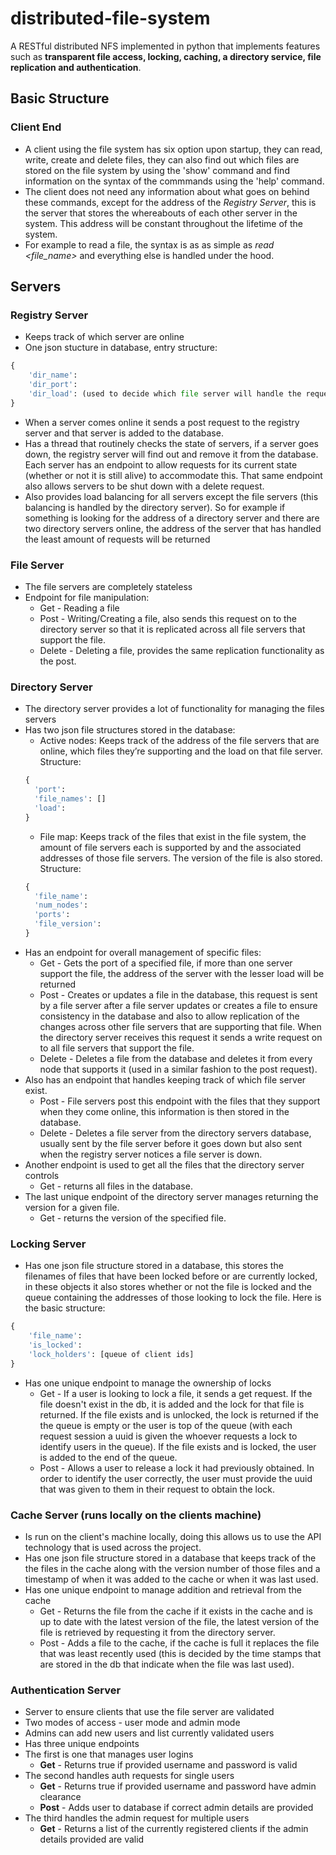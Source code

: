 # distributed-file-system
A RESTful distributed NFS implemented in python that implements features such as **transparent file access, locking, caching, a directory service, file replication and authentication**.

## Basic Structure
### Client End
- A client using the file system has six option upon startup, they can read, write, create and delete files, they can also find out which files are stored on the file system by using the 'show' command and find information on the syntax of the commmands using the 'help' command.
- The client does not need any information about what goes on behind these commands, except for the address of the *Registry Server*, this is the server that stores the whereabouts of each other server in the system. This address will be constant throughout the lifetime of the system.
- For example to read a file, the syntax is as as simple as *read <file_name>* and everything else is handled under the hood.

## Servers
### Registry Server
- Keeps track of which server are online
- One json stucture in database, entry structure:
```python
{
    'dir_name':
    'dir_port':
    'dir_load': (used to decide which file server will handle the request)
}
```
- When a server comes online it sends a post request to the registry server and that server is added to the database.
- Has a thread that routinely checks the state of servers, if a server goes down, the registry server will find out and remove it from the database. Each server has an endpoint to allow requests for its current state (whether or not it is still alive) to accommodate this. That same endpoint also allows servers to be shut down with a delete request.
- Also provides load balancing for all servers except the file servers (this balancing is handled by the directory server). So for example if something is looking for the address of a directory server and there are two directory servers online, the address of the server that has handled the least amount of requests will be returned 

### File Server
- The file servers are completely stateless
- Endpoint for file manipulation: 
  - Get - Reading a file
  - Post - Writing/Creating a file, also sends this request on to the directory server so that it is replicated across all file servers that support the file.
  - Delete - Deleting a file, provides the same replication functionality as the post.

### Directory Server
- The directory server provides a lot of functionality for managing the files servers
- Has two json file structures stored in the database:
  - Active nodes: Keeps track of the address of the file servers that are online, which files they’re supporting and the load on that file server. Structure:
  ```python
  {
    'port':
    'file_names': []
    'load':
  }
  ```
  - File map: Keeps track of the files that exist in the file system, the amount of file servers each is supported by and the associated addresses of those file servers. The version of the file is also stored. 
  Structure:
  ```python
  {
    'file_name':
    'num_nodes':
    'ports':
    'file_version':
  }  
  ```
- Has an endpoint for overall management of specific files:
  - Get - Gets the port of a specified file, if more than one server support the file, the address of the server with the lesser load will be returned
  - Post - Creates or updates a file in the database, this request is sent by a file server after a file server updates or creates a file to ensure consistency in the database and also to allow replication of the changes across other file servers that are supporting that file. When the directory server receives this request it sends a write request on to all file servers that support the file.
  - Delete - Deletes a file from the database and deletes it from every node that supports it (used in a similar fashion to the post request).
- Also has an endpoint that handles keeping track of which file server exist.
  - Post - File servers post this endpoint with the files that they support when they come online, this information is then stored in the database.
  - Delete - Deletes a file server from the directory servers database, usually sent by the file server before it goes down but also sent when the registry server notices a file server is down.
- Another endpoint is used to get all the files that the directory server controls
  - Get - returns all files in the database.
- The last unique endpoint of the directory server manages returning the version for a given file.
  - Get - returns the version of the specified file.

### Locking Server
- Has one json file structure stored in a database, this stores the filenames of files that have been locked before or are currently locked, in these objects it also stores whether or not the file is locked and the queue containing the addresses of those looking to lock the file. Here is the basic structure: 
```python 
{
    'file_name':
    'is_locked':
    'lock_holders': [queue of client ids]
}
```
- Has one unique endpoint to manage the ownership of locks
  - Get - If a user is looking to lock a file, it sends a get request. If the file doesn't exist in the db, it is added and the lock for that file is returned. If the file exists and is unlocked,  the lock is returned if the the queue is empty or the user is top of the queue (with each request session a uuid is given the whoever requests a lock to identify users in the queue). If the file exists and is locked, the user is added to the end of the queue.
  - Post - Allows a user to release a lock it had previously obtained. In order to identify the user correctly, the user must provide the uuid that was given to them in their request to obtain the lock.

### Cache Server (runs locally on the clients machine)
- Is run on the client's machine locally, doing this allows us to use the API technology that is used across the project.
- Has one json file structure stored in a database that keeps track of the the files in the cache along with the version number of those files and a timestamp of when it was added to the cache or when it was last used.
- Has one unique endpoint to manage addition and retrieval from the cache
  - Get - Returns the file from the cache if it exists in the cache and is up to date with the latest version of the file, the latest version of the file is retrieved by requesting it from the directory server.
  - Post - Adds a file to the cache, if the cache is full it replaces the file that was least recently used (this is decided by the time stamps that are stored in the db that indicate when the file was last used).
### Authentication Server
- Server to ensure clients that use the file server are validated
- Two modes of access - user mode and admin mode
- Admins can add new users and list currently validated users
- Has three unique endpoints
- The first is one that manages user logins
  - **Get** - Returns true if provided username and password is valid
- The second handles auth requests for single users
  - **Get** - Returns true if provided username and password have admin clearance
  - **Post** - Adds user to database if correct admin details are provided
- The third handles the admin request for multiple users
  - **Get** - Returns a list of the currently registered clients if the admin details provided are valid



